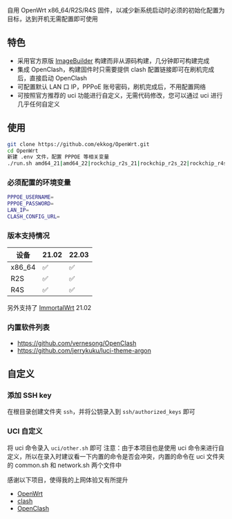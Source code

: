 自用 OpenWrt x86_64/R2S/R4S 固件，以减少新系统启动时必须的初始化配置为目标，达到开机无需配置即可使用

## 特色

- 采用官方原版 [ImageBuilder](https://openwrt.org/docs/guide-user/additional-software/imagebuilder) 构建而非从源码构建，几分钟即可构建完成
- 集成 OpenClash，构建固件时只需要提供 clash 配置链接即可在刷机完成后，直接启动 OpenClash
- 可配置默认 LAN 口 IP，PPPoE 账号密码，刷机完成后，不用配置网络
- 可按照官方推荐的 uci 功能进行自定义，无需代码修改，您可以通过 uci 进行几乎任何自定义

## 使用

```bash
git clone https://github.com/ekkog/OpenWrt.git
cd OpenWrt
新建 .env 文件，配置 PPPOE 等相关变量
./run.sh amd64_21|amd64_22|rockchip_r2s_21|rockchip_r2s_22|rockchip_r4s_21|rockchip_r4s_22|immortalwrt_amd_21|immortalwrt_rockchip_r2s_21|immortalwrt_rockchip_r4s_21
```

### 必须配置的环境变量

```bash
PPPOE_USERNAME=
PPPOE_PASSWORD=
LAN_IP=
CLASH_CONFIG_URL=
```

### 版本支持情况

|  设备   | 21.02  | 22.03 |
|  ----  | ----  | ---- |
| x86_64  | ✅ | ✅ |
| R2S | ✅ | ✅ |
| R4S | ✅ | ✅ |

另外支持了 [ImmortalWrt](https://github.com/immortalwrt/immortalwrt) 21.02

### 内置软件列表

- <https://github.com/vernesong/OpenClash>
- <https://github.com/jerrykuku/luci-theme-argon>


## 自定义

### 添加 SSH key

在根目录创建文件夹 `ssh`，并将公钥录入到 `ssh/authorized_keys` 即可

### UCI 自定义

将 uci 命令录入 `uci/other.sh` 即可
注意：由于本项目也是使用 uci 命令来进行自定义，所以在录入时建议看一下内置的命令是否会冲突，内置的命令在 uci 文件夹的 common.sh 和 network.sh 两个文件中

感谢以下项目，使得我的上网体验又有所提升

- [OpenWrt](https://openwrt.org/)
- [clash](https://github.com/Dreamacro/clash)
- [OpenClash](https://github.com/vernesong/OpenClash)

